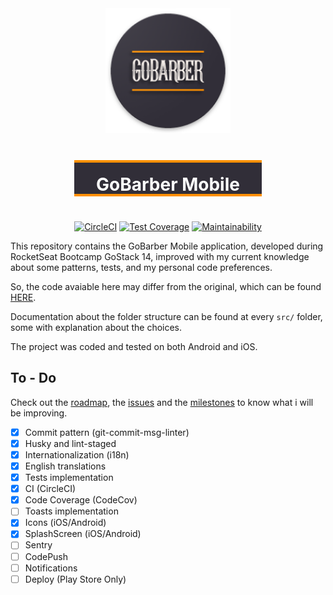<div align="center">
<img src="./android/app/src/main/res/mipmap-xxxhdpi/ic_launcher_round.png" height="200" />
<div style="display:flex;color:#fff;background:#312E38;justify-content:center;align-items:center;width:300px;height:50px;margin:40px;border-top:4px solid #ff9000;border-bottom:4px solid #ff9000;">
  <h1 style="border:none">GoBarber Mobile</h1>
</div>

[![CircleCI][circleci-img]][circleci-url]
[![Test Coverage][coverage-img]][coverage-url]
[![Maintainability][codeclimate-img]][codeclimate-url]

</div>

This repository contains the GoBarber Mobile application, developed during RocketSeat Bootcamp GoStack 14, improved with my current knowledge about some patterns, tests, and my personal code preferences.

So, the code avaiable here may differ from the original, which can be found [HERE][gobarber-rocketseat].

Documentation about the folder structure can be found at every `src/` folder, some with explanation about the choices.

The project was coded and tested on both Android and iOS.

## To - Do

Check out the [roadmap][roadmap-link], the [issues][issues-link] and the [milestones][milestones-link] to know what i will be improving.

- [x] Commit pattern (git-commit-msg-linter)
- [x] Husky and lint-staged
- [x] Internationalization (i18n)
- [x] English translations
- [x] Tests implementation
- [x] CI (CircleCI)
- [x] Code Coverage (CodeCov)
- [ ] Toasts implementation
- [x] Icons (iOS/Android)
- [x] SplashScreen (iOS/Android)
- [ ] Sentry
- [ ] CodePush
- [ ] Notifications
- [ ] Deploy (Play Store Only)

[gobarber-rocketseat]: https://github.com/rocketseat-education/bootcamp-gostack-modulos
[circleci-img]: https://circleci.com/gh/thejoaov/gobarber-14-mobile/tree/main.svg?style=svg
[circleci-url]: https://circleci.com/gh/thejoaov/gobarber-14-mobile/tree/main
[codeclimate-img]: https://api.codeclimate.com/v1/badges/f90a6c9b9199a2d528cb/maintainability
[codeclimate-url]: https://codeclimate.com/github/thejoaov/gobarber-14-mobile/maintainability
[coverage-img]: https://api.codeclimate.com/v1/badges/f90a6c9b9199a2d528cb/test_coverage
[coverage-url]: https://codeclimate.com/github/thejoaov/gobarber-14-mobile/test_coverage
[roadmap-link]: https://github.com/thejoaov/gobarber-14-mobile/projects/1
[issues-link]: https://github.com/thejoaov/gobarber-14-mobile/issues
[milestones-link]: https://github.com/thejoaov/gobarber-14-mobile/milestones

